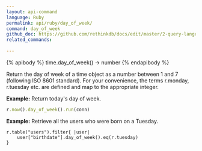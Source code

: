 ```yaml
---
layout: api-command 
language: Ruby
permalink: api/ruby/day_of_week/
command: day_of_week 
github_doc: https://github.com/rethinkdb/docs/edit/master/2-query-language/api/ruby/dates-and-times/day_of_week.md
related_commands:
    
---
```


{% apibody %}
time.day_of_week() &rarr; number
{% endapibody %}

Return the day of week of a time object as a number between 1 and 7 (following ISO 8601
standard). For your convenience, the terms r.monday, r.tuesday etc. are defined and map
to the appropriate integer.

__Example:__ Return today's day of week.

```rb
r.now().day_of_week().run(conn)
```


__Example:__ Retrieve all the users who were born on a Tuesday.

```
r.table("users").filter{ |user|
    user["birthdate"].day_of_week().eq(r.tuesday)
}
```


